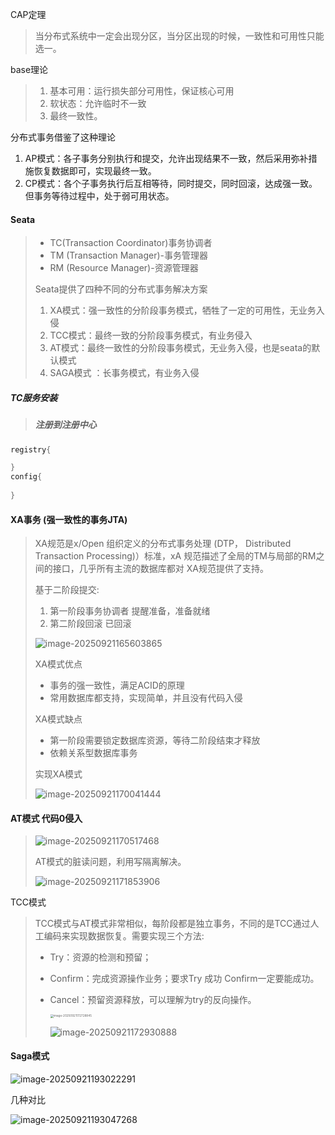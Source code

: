 CAP定理

> 当分布式系统中一定会出现分区，当分区出现的时候，一致性和可用性只能选一。

base理论

> 1. 基本可用：运行损失部分可用性，保证核心可用
> 2. 软状态：允许临时不一致
> 3. 最终一致性。

分布式事务借鉴了这种理论

1. AP模式：各子事务分别执行和提交，允许出现结果不一致，然后采用弥补措施恢复数据即可，实现最终一致。
2. CP模式：各个子事务执行后互相等待，同时提交，同时回滚，达成强一致。但事务等待过程中，处于弱可用状态。

#### Seata

> -  TC(Transaction Coordinator)事务协调者
> - TM (Transaction Manager)-事务管理器
> - RM (Resource Manager)-资源管理器
>
> Seata提供了四种不同的分布式事务解决方案
>
> 1. XA模式：强一致性的分阶段事务模式，牺牲了一定的可用性，无业务入侵
> 2. TCC模式：最终一致的分阶段事务模式，有业务侵入
> 3. AT模式：最终一致性的分阶段事务模式，无业务入侵，也是seata的默认模式
> 4. SAGA模式 ：长事务模式，有业务入侵

##### TC服务安装

> ##### 注册到注册中心

```java
registry{

}
config{
  
}
```

#### XA事务 (强一致性的事务JTA)

> XA规范是x/Open 组织定义的分布式事务处理 (DTP， Distributed Transaction Processing)）标准，xA 规范描述了全局的TM与局部的RM之间的接口，几乎所有主流的数据库都对 XA规范提供了支持。
>
> 基于二阶段提交:
>
> 1. 第一阶段事务协调者 提醒准备，准备就绪
> 2. 第二阶段回滚 已回滚
>
> ![image-20250921165603865](https://leslieyedoc.oss-cn-shanghai.aliyuncs.com/img/20250921-165606-image-20250921165603865.png)
>
> XA模式优点
>
> - 事务的强一致性，满足ACID的原理
> - 常用数据库都支持，实现简单，并且没有代码入侵
>
> XA模式缺点
>
> - 第一阶段需要锁定数据库资源，等待二阶段结束才释放
> - 依赖关系型数据库事务
>
> 实现XA模式
>
> ![image-20250921170041444](https://leslieyedoc.oss-cn-shanghai.aliyuncs.com/img/20250921-170044-image-20250921170041444.png)

#### AT模式 代码0侵入

> ![image-20250921170517468](https://leslieyedoc.oss-cn-shanghai.aliyuncs.com/img/20250921-170521-image-20250921170517468.png)
>
> AT模式的脏读问题，利用写隔离解决。
>
> ![image-20250921171853906](https://leslieyedoc.oss-cn-shanghai.aliyuncs.com/img/20250921-171856-image-20250921171853906.png)

TCC模式

> TCC模式与AT模式非常相似，每阶段都是独立事务，不同的是TCC通过人工编码来实现数据恢复。需要实现三个方法:
>
> - Try：资源的检测和预留；
>
> - Confirm：完成资源操作业务；要求Try 成功 Confirm一定要能成功。
>
> - Cancel：预留资源释放，可以理解为try的反向操作。
>
>   <img src="https://leslieyedoc.oss-cn-shanghai.aliyuncs.com/img/20250921-172731-image-20250921172728845.png" alt="image-20250921172728845" style="zoom:33%;" />
>
>   ![image-20250921172930888](https://leslieyedoc.oss-cn-shanghai.aliyuncs.com/img/20250921-172935-image-20250921172930888.png)

#### Saga模式

![image-20250921193022291](https://leslieyedoc.oss-cn-shanghai.aliyuncs.com/img/20250921-193028-image-20250921193022291.png)

几种对比

![image-20250921193047268](https://leslieyedoc.oss-cn-shanghai.aliyuncs.com/img/20250921-193050-image-20250921193047268.png)